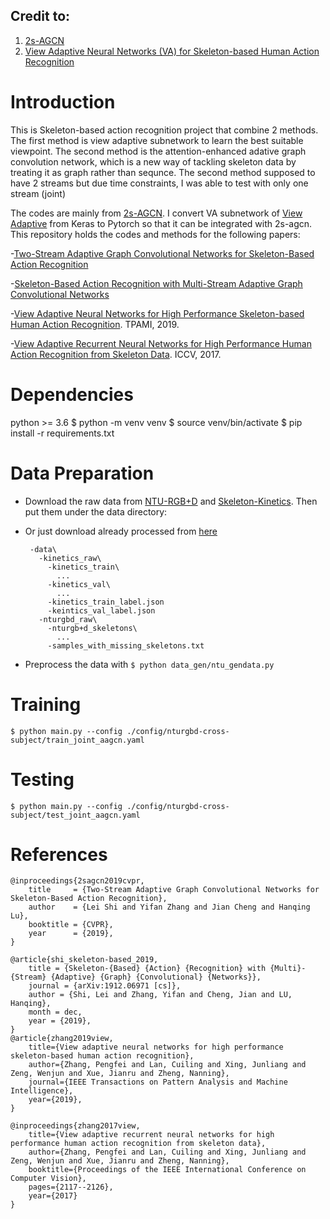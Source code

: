 ## Credit to:
1. [2s-AGCN]
2. [View Adaptive Neural Networks (VA) for Skeleton-based Human Action Recognition]

# Introduction
This is Skeleton-based action recognition project that combine 2 methods. 
The first method is view adaptive subnetwork to learn the best suitable viewpoint.
The second method is the attention-enhanced adative graph convolution network, which is a new way of tackling skeleton data by treating it as graph rather than sequnce.
The second method supposed to have 2 streams but due time constraints, I was able to test with only one stream (joint)

The codes are mainly from [2s-AGCN]. I convert VA subnetwork of [View Adaptive] from Keras to Pytorch so that it can be integrated with 2s-agcn.
This repository holds the codes and methods for the following papers:

-[Two-Stream Adaptive Graph Convolutional Networks for Skeleton-Based Action Recognition](https://arxiv.org/abs/1805.07694)

-[Skeleton-Based Action Recognition with Multi-Stream Adaptive Graph Convolutional Networks](https://arxiv.org/abs/1912.06971)

-[View Adaptive Neural Networks for High Performance Skeleton-based Human Action Recognition](https://arxiv.org/pdf/1804.07453.pdf). TPAMI, 2019.

-[View Adaptive Recurrent Neural Networks for High Performance Human Action Recognition from Skeleton Data](http://openaccess.thecvf.com/content_ICCV_2017/papers/Zhang_View_Adaptive_Recurrent_ICCV_2017_paper.pdf). ICCV, 2017.


# Dependencies
python >= 3.6
    $ python -m venv venv
    $ source venv/bin/activate
    $ pip install -r requirements.txt

# Data Preparation
 - Download the raw data from [NTU-RGB+D](https://github.com/shahroudy/NTURGB-D) and [Skeleton-Kinetics](https://github.com/yysijie/st-gcn). Then put them under the data directory:
 - Or just download already processed from [here](https://drive.google.com/drive/folders/17V0TWh4GuHZITnZONornEXlEwgkBKj8X?usp=sharing)

        -data\
          -kinetics_raw\
            -kinetics_train\
              ...
            -kinetics_val\
              ...
            -kinetics_train_label.json
            -keintics_val_label.json
          -nturgbd_raw\
            -nturgb+d_skeletons\
              ...
            -samples_with_missing_skeletons.txt

 - Preprocess the data with
    `$ python data_gen/ntu_gendata.py`


# Training
    $ python main.py --config ./config/nturgbd-cross-subject/train_joint_aagcn.yaml

# Testing
    $ python main.py --config ./config/nturgbd-cross-subject/test_joint_aagcn.yaml

# References
    @inproceedings{2sagcn2019cvpr,
        title     = {Two-Stream Adaptive Graph Convolutional Networks for Skeleton-Based Action Recognition},
        author    = {Lei Shi and Yifan Zhang and Jian Cheng and Hanqing Lu},
        booktitle = {CVPR},
        year      = {2019},
    }

    @article{shi_skeleton-based_2019,
        title = {Skeleton-{Based} {Action} {Recognition} with {Multi}-{Stream} {Adaptive} {Graph} {Convolutional} {Networks}},
        journal = {arXiv:1912.06971 [cs]},
        author = {Shi, Lei and Zhang, Yifan and Cheng, Jian and LU, Hanqing},
        month = dec,
        year = {2019},
	}
    @article{zhang2019view,
        title={View adaptive neural networks for high performance skeleton-based human action recognition},
        author={Zhang, Pengfei and Lan, Cuiling and Xing, Junliang and Zeng, Wenjun and Xue, Jianru and Zheng, Nanning},
        journal={IEEE Transactions on Pattern Analysis and Machine Intelligence},
        year={2019},
    }

    @inproceedings{zhang2017view,
        title={View adaptive recurrent neural networks for high performance human action recognition from skeleton data},
        author={Zhang, Pengfei and Lan, Cuiling and Xing, Junliang and Zeng, Wenjun and Xue, Jianru and Zheng, Nanning},
        booktitle={Proceedings of the IEEE International Conference on Computer Vision},
        pages={2117--2126},
        year={2017}
    }

[2s-AGCN]:https://github.com/lshiwjx/2s-AGCN
[View Adaptive Neural Networks (VA) for Skeleton-based Human Action Recognition]:https://github.com/microsoft/View-Adaptive-Neural-Networks-for-Skeleton-based-Human-Action-Recognition
[View Adaptive]:https://github.com/microsoft/View-Adaptive-Neural-Networks-for-Skeleton-based-Human-Action-Recognition
